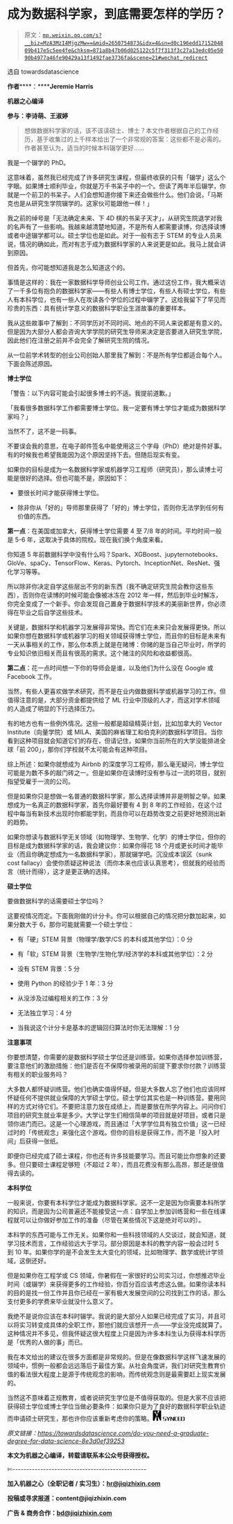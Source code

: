 # 成为数据科学家，到底需要怎样的学历？

> 原文：[`mp.weixin.qq.com/s?__biz=MzA3MzI4MjgzMw==&mid=2650754873&idx=4&sn=d0c196edd1715204809b417e5c5ee4fe&chksm=871a8b47b06d025122c5f7f313f3c27a13edc05e5090b4977a46fe90429a13f1492fae3736fa&scene=21#wechat_redirect`](http://mp.weixin.qq.com/s?__biz=MzA3MzI4MjgzMw==&mid=2650754873&idx=4&sn=d0c196edd1715204809b417e5c5ee4fe&chksm=871a8b47b06d025122c5f7f313f3c27a13edc05e5090b4977a46fe90429a13f1492fae3736fa&scene=21#wechat_redirect)

选自 towardsdatascience

****作者********：********Jeremie Harris****

****机器之心编译**** 

****参与：********李诗萌********、王淑婷****

> 想做数据科学家的话，该不该读硕士、博士？本文作者根据自己的工作经历，基于收集过的上千样本给出了一个非常规的答案：这些都不是必需的。作者甚至认为，适当的时候本科辍学更好……

我是一个辍学的 PhD。

这意味着，虽然我已经完成了许多研究生课程，但最终收获的只有「辍学」这么个字眼。如果博士顺利毕业，你就是万千书呆子中的一个。但读了两年半后辍学，你就是一个前卫的书呆子。人们会想知道你接下来还会做些什么。他们会说，「马斯克也是从研究生学院辍学的。这家伙可能跟他一样！」

我之前的绰号是「无法确定未来、下 4D 棋的书呆子天才」，从研究生院退学对我的名声有了一些影响。我越来越清楚地知道，不是所有人都需要读博，你选择读博或者中途辍学都可以。硕士学位也是如此。对于一般有志于 STEM 的专业人员来说，情况的确如此，而对有志于成为数据科学家的人来说更是如此。我马上就会讲到原因。

但首先，你可能想知道我是怎么知道这个的。

事情是这样的：我在一家数据科学导师创业公司工作。通过这份工作，我大概采访了一千多位有抱负的数据科学家——有些人有博士学位，有些人有硕士学位，有些人有本科学位，也有一些人在攻读各个学位的过程中辍学了。这给我留下了罕见而珍贵的东西：具有统计学意义的数据科学职业生涯故事的重要样本。

我从这些故事中了解到：不同学历对不同时间、地点的不同人来说都是有意义的。但是因为大部分人都会咨询大学学院的研究生导师来决定是否要进入研究生学院，因此他们在注册之前并不会完全了解研究生院的情况。

从一位前学术转型的创业公司创始人那里我了解到：不是所有学位都适合每个人。下面会陈述原因。

**博士学位**

「警告：以下内容可能会引起很多博士的不适。我提前道歉。」

「我看很多数据科学工作都需要博士学位。我一定要有博士学位才能成为数据科学家吗？」

当然不了，这不是一码事。

不要误会我的意思，在电子邮件签名中能使用这三个字母（PhD）绝对是件好事。有的时候我也希望我能因为这个原因坚持下去。但随后现实有变。

如果你的目标是成为一名数据科学家或机器学习工程师（研究员），那么读博士可能是很好的选择。但也可能不是，原因如下：

*   要很长时间才能获得博士学位。

*   除非你从「好的」导师那里获得了「好的」博士学位，否则你无法学到任何有价值的东西。

**第一点**：在美国或加拿大，获得博士学位需要 4 至 7/8 年的时间。平均时间一般是 5-6 年，这取决于具体的院校。现在我们换个角度来看。

你知道 5 年前数据科学中没有什么吗？Spark、XGBoost、jupyternotebooks、GloVe、spaCy、TensorFlow、Keras、Pytorch、InceptionNet、ResNet、强化学习等等。

所以除非你决定自学这些层出不穷的新东西（我不确定研究生院会教你这些东西），否则你在读博的时候可能会像被冰冻在 2012 年一样，然后到毕业时解冻，你完全变成了一个新手。你会发现自己置身于数据科学技术的美丽新世界，你必须得在毕业之后自学这些技术。

关键是，数据科学和机器学习发展得非常快。而它们在未来只会发展得更快。所以如果你想在数据科学或机器学习的相关领域获得博士学位，而且你的目标是未来有一天从事相关的工作，那么你本质上就是在赌博：你赌的是当自己毕业时，所学的专业知识依旧相关而且有很高的需求。这个赌注的风险和收益都很高。

**第二点**：花一点时间想一下你的导师会是谁，以及他们为什么没在 Google 或 Facebook 工作。

当然，有些人更喜欢做学术研究，而不是在业内做数据科学或机器学习的工作。但值得注意的是，大部分资金都提供给了 ML 行业中顶级的人才，而这对学术领域的人造成了明显的下行选择压力。

有的地方也有一些例外情况。这些一般都是超级精英计划，比如加拿大的 Vector Institute（向量学院）或 MILA、美国的麻省理工和伯克利的数据科学项目。当你看到这种项目就会知道它们的存在，但请记住，如果你当前所在的大学没能排进全球「前 200」，那你们学校就不太可能会有这种项目。

综上所述：如果你就想成为 Airbnb 的深度学习工程师，那么毫无疑问，博士学位可能是为数不多的敲门砖之一。但是如果你在读博时没有参与过一流的项目，就别指望受雇于一流的公司。

但是如果你只是想做一名普通的数据科学家，那么选择读博并非是明智之举。如果想成为一名真正的数据科学家，首先你最好要有 4 到 8 年的工作经验，在这个过程中每当有新技术出现时你都能学到，而且你可以在趋势改变之前更好地预测出新的趋势。

如果你想读与数据科学无关领域（如物理学、生物学、化学）的博士学位，但你的目标是成为数据科学家的话，我会建议你：如果你得花 18 个月或更长时间才能毕业（而且你确定想成为一名数据科学家），那就辍学吧。沉没成本误区（sunk cost fallacy）会使你质疑这种说法（而你本来也应该认真思考），但就我的经验而言（统计而得），这才是更正确的选择。

**硕士学位**

要做数据科学的话需要硕士学位吗？

这要视情况而定。下面我刚做的计分卡。你可以根据自己的情况把分数加起来，如果分数大于 6，那你可能就需要一个硕士学位：

*   有「硬」STEM 背景（物理学/数学/CS 的本科或其他学位）：0 分

*   有「软」STEM 背景（生物学/生物化学/经济学的本科或其他学位）：2 分

*   没有 STEM 背景：5 分

*   使用 Python 的经验少于 1 年：3 分

*   从没涉及过编程相关的工作：3 分

*   无法独立学习：4 分

*   当我说这个计分卡是基本的逻辑回归算法时你无法理解：1 分

**注意事项**

你要想清楚，你需要的是数据科学硕士学位还是训练营。如果你选择参加训练营，要注意他们的激励措施：他们是否在不保障你被录用的前提下要求你付款？训练营有相关的职业服务吗？

大多数人都怀疑训练营。他们也确实值得怀疑。但是大多数人忘了他们也应该同样怀疑任何不提供就业保障的大学硕士学位。硕士学位其实也是一种训练营。要用同样的方式对待它们。不要把注意力放在成绩上，而是要放在所学内容上。问问你们项目的研究生就业率是多少。大学让学生们相信简单的项目就是好项目，或者只是领你进门而已。这是一个心理游戏，而且通过「大学学位具有独立价值」这一已经过时的「传统观念」来强化这个游戏。但你的目标是获得工作，而不是「投入时间」后获得一张纸。

即便你已经完成了硕士课程，你也还有许多技能要学习。而且可能比你想象的还要多。但只要硕士课程足够短（不超过 2 年），而且花费没有那么高昂，那还是很值得去读的。

**本科学位**

一般来说，你要有本科学位才能成为数据科学家。这不一定是因为你需要本科所学的知识，而是因为公司普遍还不能接受这一点：自学加上参加训练营和一些在线课程就可以让你做好参加工作的准备（尽管在某些情况下这是绝对可以的）。

本科学的东西可能与工作无关。如果你和一些科技领域的人交谈过，就会知道，就学习技术而言，工作经验远大于学习。部分原因是本科的教学内容一般会过时 5 到 10 年。如果你学的是不会发生太大变化的领域，比如物理学、数学或统计学领域，这倒还好。

但是如果你在工程学或 CS 领域，你暑假在一家很好的公司实习过，你想推迟毕业时间（或辍学）来获得更多的工作经验，你百分百应该考虑这么做。如果你读本科的目的是找一份工作并且你已经在一家有极大发展空间的公司找到工作的话，那么支付更多的学费来毕业就没什么意义了。

我绝不是说你应该在本科时辍学。我说的是大部分人如果已经完成了实习，并且可以将实习转变成具体的全职工作，那他们就应该想开一点——学业没完成就算了。这种情况并不多见，但我怀疑这很大程度上只是因为许多本科生认为获得本科学历是「优秀的人做的事」而已。

我在本文给出的建议在很多方面都是非常规的。但是在像数据科学这样飞速发展的领域中，惯例一般都会远远落后于最佳方案。从社会角度讲，我们对研究生教育价值的看法很大程度上是源于传统观念的影响，而传统观念则是最需要赶上现实发展的。

当然这不意味着正规教育，或者说研究生学位是不值得获取的。但是大家不应该把获得硕士学位或博士学位当做必要条件：如果你只是为了良好的数据科学职业轨迹而申请硕士研究生，那也许你应该重新考虑你的策略。****![](img/98db554c57db91144fde9866558fb8c3.jpg)****

*原文链接：https://towardsdatascience.com/do-you-need-a-graduate-degree-for-data-science-8e3d0ef39253*

****本文为机器之心编译，**转载请联系本公众号获得授权****。**

✄------------------------------------------------

**加入机器之心（全职记者 / 实习生）：hr@jiqizhixin.com**

**投稿或寻求报道：**content**@jiqizhixin.com**

**广告 & 商务合作：bd@jiqizhixin.com**